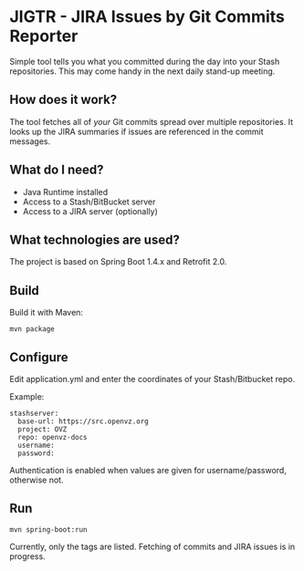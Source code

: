 # JIGTR - JIRA Issues by Git Commits Reporter

Simple tool tells you what you committed during the day into your Stash repositories.
 This may come handy in the next daily stand-up meeting.

## How does it work?

The tool fetches all of *your* Git commits spread over multiple repositories. It looks
up the JIRA summaries if issues are referenced in the commit messages.

## What do I need?

- Java Runtime installed
- Access to a Stash/BitBucket server
- Access to a JIRA server (optionally)

## What technologies are used?

The project is based on Spring Boot 1.4.x and Retrofit 2.0.

## Build

Build it with Maven:

    mvn package
    
## Configure
    
Edit application.yml and enter the coordinates of your Stash/Bitbucket repo.

Example:

    stashserver:
      base-url: https://src.openvz.org
      project: OVZ
      repo: openvz-docs
      username:
      password:

Authentication is enabled when values are given for username/password, otherwise not.
      
## Run

    mvn spring-boot:run

Currently, only the tags are listed. Fetching of commits and JIRA issues is in progress.